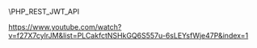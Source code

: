 \PHP_REST_JWT_API

https://www.youtube.com/watch?v=f27X7cylrJM&list=PLCakfctNSHkGQ6S557u-6sLEYsfWje47P&index=1
